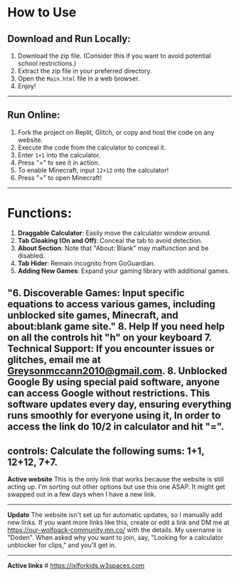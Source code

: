# How to Use

## Download and Run Locally:

1. Download the zip file. (Consider this if you want to avoid potential school restrictions.)
2. Extract the zip file in your preferred directory.
3. Open the `Main.html` file in a web browser.
4. Enjoy!

---

## Run Online:

1. Fork the project on Replit, Glitch, or copy and host the code on any website.
2. Execute the code from the calculator to conceal it.
3. Enter `1+1` into the calculator.
4. Press "=" to see it in action.
5. To enable Minecraft, input `12+12` into the calculator!
6. Press "=" to open Minecraft!

---

# Functions:

1. **Draggable Calculator**: Easily move the calculator window around. 
2. **Tab Cloaking (On and Off)**: Conceal the tab to avoid detection.
3. **About Section**: Note that "About: Blank" may malfunction and be disabled.
4. **Tab Hider**: Remain incognito from GoGuardian.
5. **Adding New Games**: Expand your gaming library with additional games.

"6.
 **Discoverable Games**: Input specific equations to access various games, including unblocked site games, Minecraft, and about:blank game site."
 8. **Help** If you need help on all the controls hit "h" on your keyboard
 7. **Technical Support**: If you encounter issues or glitches, email me at Greysonmccann2010@gmail.com.
 8. **Unblocked Google** By using special paid software, anyone can access Google without restrictions. This software updates every day, ensuring everything runs smoothly for everyone using it, In order to access the link do 10/2 in calculator and hit "=".
   ---
   controls: Calculate the following sums: 1+1, 12+12, 7+7.
   ---
**Active website** This is the only link that works because the website is still acting up. I'm sorting out other options but use this one ASAP. It might get swapped out in a few days when I have a new link.

---

**Update** The website isn't set up for automatic updates, so I manually add new links. If you want more links like this, create or edit a link and DM me at <a href="https://our-wolfpack-community.mn.co/">https://our-wolfpack-community.mn.co/</a> with the details. My username is "Doden". When asked why you want to join, say, "Looking for a calculator unblocker for clips," and you'll get in.

---

**Active links** # https://ixlforkids.w3spaces.com



